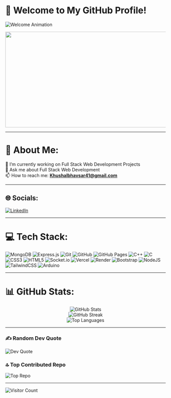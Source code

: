 # 👋 Welcome to My GitHub Profile!  

![Welcome Animation](https://readme-typing-svg.demolab.com?font=Fira+Code&weight=500&size=30&pause=1000&color=FC00FF&center=true&width=1000&lines=Hi+There!+I+am+Khushal+Bhavsar;Passionate+Full+Stack+Web+Developer;DSA+Enthusiast+%26+Problem+Solver;Always+Learning+%26+Improving)

<div align="center">
  <img src="https://media.giphy.com/media/qgQUggAC3Pfv687qPC/giphy.gif" width="600" height="300"/>
</div>

---

# 💫 About Me:
🔭 I’m currently working on Full Stack Web Development Projects<br>
💬 Ask me about Full Stack Web Development<br>
📫 How to reach me: **Khushalbhavsar41@gmail.com**

---

## 🌐 Socials:
[![LinkedIn](https://img.shields.io/badge/LinkedIn-%230077B5.svg?logo=linkedin&logoColor=white)](https://www.linkedin.com/in/khushal-bhavsar-/)

---

# 💻 Tech Stack:
![MongoDB](https://img.shields.io/badge/MongoDB-%234ea94b.svg?style=flat-square&logo=mongodb&logoColor=white) 
![Express.js](https://img.shields.io/badge/express.js-%23404d59.svg?style=flat-square&logo=express&logoColor=%2361DAFB) 
![Git](https://img.shields.io/badge/git-%23F05033.svg?style=flat-square&logo=git&logoColor=white) 
![GitHub](https://img.shields.io/badge/github-%23121011.svg?style=flat-square&logo=github&logoColor=white) 
![GitHub Pages](https://img.shields.io/badge/github%20pages-121013?style=flat-square&logo=github&logoColor=white) 
![C++](https://img.shields.io/badge/c++-%2300599C.svg?style=flat-square&logo=c%2B%2B&logoColor=white) 
![C](https://img.shields.io/badge/c-%2300599C.svg?style=flat-square&logo=c&logoColor=white) 
![CSS3](https://img.shields.io/badge/css3-%231572B6.svg?style=flat-square&logo=css3&logoColor=white) 
![HTML5](https://img.shields.io/badge/html5-%23E34F26.svg?style=flat-square&logo=html5&logoColor=white) 
![Socket.io](https://img.shields.io/badge/Socket.io-black?style=flat-square&logo=socket.io&badgeColor=010101) 
![Vercel](https://img.shields.io/badge/vercel-%23000000.svg?style=flat-square&logo=vercel&logoColor=white) 
![Render](https://img.shields.io/badge/Render-%46E3B7.svg?style=flat-square&logo=render&logoColor=white) 
![Bootstrap](https://img.shields.io/badge/bootstrap-%238511FA.svg?style=flat-square&logo=bootstrap&logoColor=white) 
![NodeJS](https://img.shields.io/badge/node.js-6DA55F?style=flat-square&logo=node.js&logoColor=white) 
![TailwindCSS](https://img.shields.io/badge/tailwindcss-%2338B2AC.svg?style=flat-square&logo=tailwind-css&logoColor=white) 
![Arduino](https://img.shields.io/badge/-Arduino-00979D?style=flat-square&logo=Arduino&logoColor=white)

---

# 📊 GitHub Stats:
<div align="center">
  <img src="https://github-readme-stats.vercel.app/api?username=Khushal41&theme=midnight-purple&hide_border=false&include_all_commits=true&count_private=true" alt="GitHub Stats"/>
  <br>
  <img src="https://github-readme-streak-stats.herokuapp.com/?user=Khushal41&theme=midnight-purple&hide_border=false" alt="GitHub Streak"/>
  <br>
  <img src="https://github-readme-stats.vercel.app/api/top-langs/?username=Khushal41&theme=midnight-purple&hide_border=false&include_all_commits=true&count_private=true&layout=compact" alt="Top Languages"/>
</div>

---

### ✍️ Random Dev Quote
![Dev Quote](https://quotes-github-readme.vercel.app/api?type=horizontal&theme=tokyonight)

### 🔝 Top Contributed Repo
![Top Repo](https://github-contributor-stats.vercel.app/api?username=Khushal41&limit=5&theme=midnight-purple&combine_all_yearly_contributions=true)

---

![Visitor Count](https://visitcount.itsvg.in/api?id=Khushal41&icon=5&color=13)

<!-- Proudly created with GPRM ( https://gprm.itsvg.in ) -->
